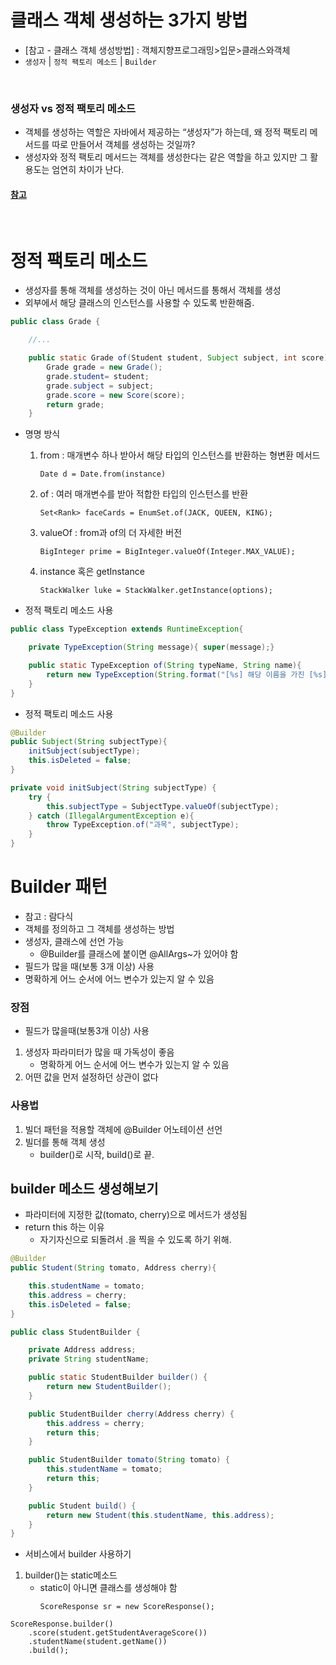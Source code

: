 # 클래스 객체 생성하는 3가지 방법
- [참고 - 클래스 객체 생성방법] : 객체지향프로그래밍>입문>클래스와객체
- `생성자` |  `정적 팩토리 메소드` | `Builder`

<br>

### 생성자 vs 정적 팩토리 메소드
- 객체를 생성하는 역할은 자바에서 제공하는 “생성자”가 하는데, 왜 정적 팩토리 메서드를 따로 만들어서 객체를 생성하는 것일까?
- 생성자와 정적 팩토리 메서드는 객체를 생성한다는 같은 역할을 하고 있지만 그 활용도는 엄연히 차이가 난다.

#### [참고](https://tecoble.techcourse.co.kr/post/2020-05-26-static-factory-method/)

<br>

#  정적 팩토리 메소드
- 생성자를 통해 객체를 생성하는 것이 아닌 메서드를 통해서 객체를 생성
- 외부에서 해당 클래스의 인스턴스를 사용할 수 있도록 반환해줌.

```java
public class Grade {

    //...

    public static Grade of(Student student, Subject subject, int score){
        Grade grade = new Grade();
        grade.student= student;
        grade.subject = subject;
        grade.score = new Score(score);
        return grade;
    }
```


- 명명 방식
    1. from : 매개변수 하나 받아서 해당 타입의 인스턴스를 반환하는 형변환 메서드
        ```
        Date d = Date.from(instance)
        ```
    2. of : 여러 매개변수를 받아 적합한 타입의 인스턴스를 반환
        ```
        Set<Rank> faceCards = EnumSet.of(JACK, QUEEN, KING);
        ```
    3. valueOf : from과 of의 더 자세한 버전
        ```
        BigInteger prime = BigInteger.valueOf(Integer.MAX_VALUE);
        ```
    4. instance 혹은 getInstance
        ```
        StackWalker luke = StackWalker.getInstance(options);
        ```

- 정적 팩토리 메소드 사용
```java
public class TypeException extends RuntimeException{

    private TypeException(String message){ super(message);}

    public static TypeException of(String typeName, String name){
        return new TypeException(String.format("[%s] 해당 이름을 가진 [%s]가 존재하지 않습니다", typeName, name));
    }
}
```
- 정적 팩토리 메소드 사용
```java
@Builder
public Subject(String subjectType){
    initSubject(subjectType);
    this.isDeleted = false;
}

private void initSubject(String subjectType) {
    try {
        this.subjectType = SubjectType.valueOf(subjectType);
    } catch (IllegalArgumentException e){
        throw TypeException.of("과목", subjectType);
    }
}
```


#  Builder 패턴
- 참고 : 람다식
- 객체를 정의하고 그 객체를 생성하는 방법
- 생성자, 클래스에 선언 가능
    - @Builder를 클래스에 붙이면 @AllArgs~가 있어야 함
- 필드가 많을 때(보통 3개 이상) 사용
- 명확하게 어느 순서에 어느 변수가 있는지 알 수 있음

### 장점
- 필드가 많을때(보통3개 이상) 사용
1. 생성자 파라미터가 많을 때 가독성이 좋음
    - 명확하게 어느 순서에 어느 변수가 있는지 알 수 있음
2. 어떤 값을 먼저 설정하던 상관이 없다

### 사용법
1. 빌더 패턴을 적용할 객체에 @Builder 어노테이션 선언
2. 빌더를 통해 객체 생성
    - builder()로 시작, build()로 끝.

## builder 메소드 생성해보기
- 파라미터에 지정한 값(tomato, cherry)으로 메서드가 생성됨
- return this 하는 이유
	- 자기자신으로 되돌려서 .을 찍을 수 있도록 하기 위해.

```java
@Builder
public Student(String tomato, Address cherry){

    this.studentName = tomato;
    this.address = cherry;
    this.isDeleted = false;
}
```
```java
public class StudentBuilder {

    private Address address;
    private String studentName;

    public static StudentBuilder builder() {
        return new StudentBuilder();
    }

    public StudentBuilder cherry(Address cherry) {
        this.address = cherry;
        return this;
    }

    public StudentBuilder tomato(String tomato) {
        this.studentName = tomato;
        return this;
    }

    public Student build() {
        return new Student(this.studentName, this.address);
    }
}
```
- 서비스에서 builder 사용하기 
1. builder()는 static메소드
	- static이 아니면 클래스를 생성해야 함
		```
		ScoreResponse sr = new ScoreResponse();
		```
```
ScoreResponse.builder()
	.score(student.getStudentAverageScore())
	.studentName(student.getName())
	.build();
```